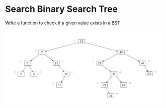 # Search Binary Search Tree

Write a function to check if a given value exists in a BST

![Binary Search Tree](../../../assets/bst.png)
